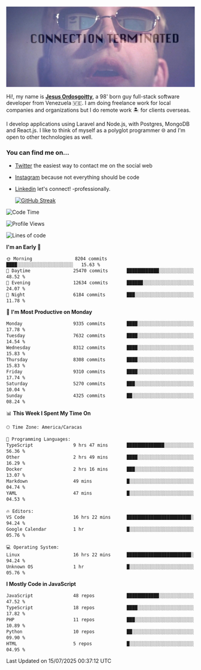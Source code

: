 ![hackers movie reference](./disconnected.jpg)

Hi!, my name is [**Jesus Ordosgoitty**](https://jodaz.dev), a 98' born guy full-stack software developer from Venezuela 🇻🇪. I am doing freelance work for local companies and organizations but I do remote work 🏝️ for clients overseas. 

I develop applications using Laravel and Node.js, with Postgres, MongoDB and React.js. I like to think of myself as a polyglot programmer 🌐 and I'm open to other technologies as well.

### You can find me on...

- [Twitter](https://twitter.com/jodaz_) the easiest way to contact me on the social web
- [Instagram](https://instagram.com/jodaz_) because not everything should be code
- [Linkedin](https://linkedin.com/in/jodaz) let's connect! -professionally.


    [![GitHub Streak](https://streak-stats.demolab.com?user=jodaz&theme=tokyonight)](https://git.io/streak-stats)

<!--START_SECTION:waka-->
![Code Time](http://img.shields.io/badge/Code%20Time-11%2C247%20hrs%2015%20mins-blue)

![Profile Views](http://img.shields.io/badge/Profile%20Views-0-blue)

![Lines of code](https://img.shields.io/badge/From%20Hello%20World%20I%27ve%20Written-84.0%20million%20lines%20of%20code-blue)

**I'm an Early 🐤** 

```text
🌞 Morning                8204 commits        ████░░░░░░░░░░░░░░░░░░░░░   15.63 % 
🌆 Daytime                25470 commits       ████████████░░░░░░░░░░░░░   48.52 % 
🌃 Evening                12634 commits       ██████░░░░░░░░░░░░░░░░░░░   24.07 % 
🌙 Night                  6184 commits        ███░░░░░░░░░░░░░░░░░░░░░░   11.78 % 
```
📅 **I'm Most Productive on Monday** 

```text
Monday                   9335 commits        ████░░░░░░░░░░░░░░░░░░░░░   17.78 % 
Tuesday                  7632 commits        ████░░░░░░░░░░░░░░░░░░░░░   14.54 % 
Wednesday                8312 commits        ████░░░░░░░░░░░░░░░░░░░░░   15.83 % 
Thursday                 8308 commits        ████░░░░░░░░░░░░░░░░░░░░░   15.83 % 
Friday                   9310 commits        ████░░░░░░░░░░░░░░░░░░░░░   17.74 % 
Saturday                 5270 commits        ███░░░░░░░░░░░░░░░░░░░░░░   10.04 % 
Sunday                   4325 commits        ██░░░░░░░░░░░░░░░░░░░░░░░   08.24 % 
```


📊 **This Week I Spent My Time On** 

```text
🕑︎ Time Zone: America/Caracas

💬 Programming Languages: 
TypeScript               9 hrs 47 mins       ██████████████░░░░░░░░░░░   56.36 % 
Other                    2 hrs 49 mins       ████░░░░░░░░░░░░░░░░░░░░░   16.29 % 
Docker                   2 hrs 16 mins       ███░░░░░░░░░░░░░░░░░░░░░░   13.07 % 
Markdown                 49 mins             █░░░░░░░░░░░░░░░░░░░░░░░░   04.74 % 
YAML                     47 mins             █░░░░░░░░░░░░░░░░░░░░░░░░   04.53 % 

🔥 Editors: 
VS Code                  16 hrs 22 mins      ████████████████████████░   94.24 % 
Google Calendar          1 hr                █░░░░░░░░░░░░░░░░░░░░░░░░   05.76 % 

💻 Operating System: 
Linux                    16 hrs 22 mins      ████████████████████████░   94.24 % 
Unknown OS               1 hr                █░░░░░░░░░░░░░░░░░░░░░░░░   05.76 % 
```

**I Mostly Code in JavaScript** 

```text
JavaScript               48 repos            ████████████░░░░░░░░░░░░░   47.52 % 
TypeScript               18 repos            ████░░░░░░░░░░░░░░░░░░░░░   17.82 % 
PHP                      11 repos            ███░░░░░░░░░░░░░░░░░░░░░░   10.89 % 
Python                   10 repos            ██░░░░░░░░░░░░░░░░░░░░░░░   09.90 % 
HTML                     5 repos             █░░░░░░░░░░░░░░░░░░░░░░░░   04.95 % 
```




 Last Updated on 15/07/2025 00:37:12 UTC
<!--END_SECTION:waka-->
